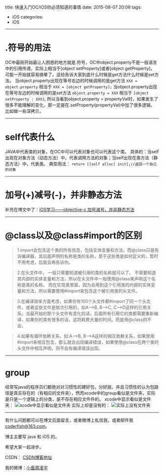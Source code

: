 title: 快速入门OC/iOS你必须知道的事情
date: 2015-08-07 20:06
tags:
  - iOS
categories:
  - iOS
---


# **.符号的用法**

OC中最刚开始最让人困惑的地方就是.符号，OC中object.property不是一般语言中的引用传递，实际上相当于[object setProperty]或者[object getProperty]，可能一开始就容易搞晕了。这给告诉大家到底什么时候是get方法什么时候是set方法。
当object.property出现在等号右边的时候调用的是get方法
`XXX = object.property`    相当于   `XXX = [object getProperty];`
当object.property出现在等号左边的时候调用的是set方法
`object.property = XXX`    相当于   `[object setProperty : XXX]`;
所以当看到object.property = propertyVal时，如果发生了很多不能理解的变化，那一定是在.setProperty(propertyVal)中加了很多逻辑，比如做一些深拷贝。

----------


# **self代表什么**

JAVA中代表类的对象，在OC中可以代表对象也可以代表这个类。
具体的：当self出现在对象方法（动态方法）中，代表调用方法的对象；当self出现在类方法（静态方法）中，代表类。
典型用法：
`return [[self alloc] init];//返回一个自己的对象`

----------

# **加号(+)减号(-)，并非静态方法**
补充在博文中了：[iOS学习——objective-c 加号减号，并非静态方法](http://blog.csdn.net/u010127917/article/details/47782845)

-------------------


# **@class以及@class#import的区别**
> 1.import会包含这个类的所有信息，包括实体变量和方法，而@class只是告诉编译器，其后面声明的名称是类的名称，至于这些类是如何定义的，暂时不用考虑，后面会再告诉你。

> 2.在头文件中， 一般只需要知道被引用的类的名称就可以了。 不需要知道其内部的实体变量和方法，所以在头文件中一般使用@class来声明这个名称是类的名称。 而在实现类里面，因为会用到这个引用类的内部的实体变量和方法，所以需要使用#import来包含这个被引用类的头文件。

> 3.在编译效率方面考虑，如果你有100个头文件都#import了同一个头文件，或者这些文件是依次引用的，如A–>B, B–>C, C–>D这样的引用关系。当最开始的那个头文件有变化的话，后面所有引用它的类都需要重新编译，如果你的类有很多的话，这将耗费大量的时间。而是用@class则不会。

> 4.如果有循环依赖关系，如:A–>B, B–>A这样的相互依赖关系，如果使用#import来相互包含，那么就会出现编译错误，如果使用@class在两个类的头文件中相互声明，则不会有编译错误出现。

----------


# **group**
经常写java的程序员们都绝对对习惯性的建好包，分好层。并且习惯性的认为包路径是真实存在的（有相应的文件夹），然而xcode中的group看似是文件夹，实际是只是一个逻辑上的分类，是不存在相应文件件的。
xcode中显示看似是文件夹：
![xcode中显示看似是文件夹](http://img.blog.csdn.net/20150807204034235)
实际上却是没有的：
![实际上没有文件夹](http://img.blog.csdn.net/20150807204110753)




----

有什么问题都可以在博文后面留言，或者微博上私信我，或者邮件我<coderfish@163.com>。

博主主要写 java 和 iOS 的。

希望大家一起进步。

CSDN： [CSDN博客地址](http://blog.csdn.net/u010127917)

我的微博：[小鱼周凌宇](http://weibo.com/coderfish/)


